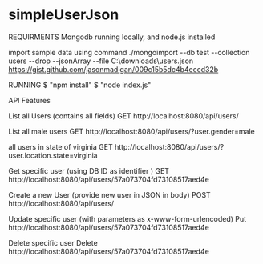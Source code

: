 # simpleUserJson

REQUIRMENTS
Mongodb running locally, and node.js installed

import sample data using command ./mongoimport --db test --collection users --drop --jsonArray --file C:\downloads\users.json
https://gist.github.com/jasonmadigan/009c15b5dc4b4eccd32b

RUNNING
$ "npm install"
$ "node index.js"


API Features

List all Users (contains all fields)
GET http://localhost:8080/api/users/

List all male users
GET http://localhost:8080/api/users/?user.gender=male

all users in state of virginia
GET http://localhost:8080/api/users/?user.location.state=virginia


Get specific user (using DB ID as identifier )
GET http://localhost:8080/api/users/57a073704fd73108517aed4e

Create a new User  (provide new user in JSON in body)
POST http://localhost:8080/api/users/

Update specific user  (with parameters as x-www-form-urlencoded)
Put http://localhost:8080/api/users/57a073704fd73108517aed4e  

Delete specific user 
Delete http://localhost:8080/api/users/57a073704fd73108517aed4e 
